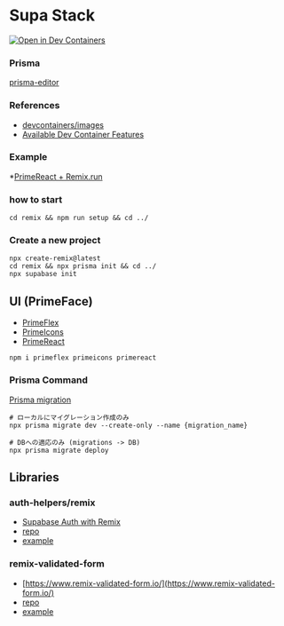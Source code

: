 # Supa Stack

[![Open in Dev Containers](https://img.shields.io/static/v1?label=Dev%20Containers&message=Open&color=blue&logo=visualstudiocode)](https://vscode.dev/redirect?url=vscode://ms-vscode-remote.remote-containers/cloneInVolume?url=https://github.com/inovue/supa-stack)

### Prisma 
[prisma-editor](https://prisma-editor.up.railway.app/schema/577)

### References
* [devcontainers/images](https://github.com/devcontainers/images/tree/main/src/typescript-node)
* [Available Dev Container Features](https://containers.dev/features)

### Example
*[PrimeReact + Remix.run](https://github.com/primefaces/primereact-examples/tree/main/remix-run-basic)

### how to start
```
cd remix && npm run setup && cd ../
```


### Create a new project
```
npx create-remix@latest
cd remix && npx prisma init && cd ../
npx supabase init
```


## UI (PrimeFace)
* [PrimeFlex](https://primeflex.org/installation)
* [PrimeIcons](https://primereact.org/icons/)
* [PrimeReact](https://primereact.org/installation/)
```
npm i primeflex primeicons primereact
```


### Prisma Command
[Prisma migration](https://fig.io/manual/prisma/migrate)

```
# ローカルにマイグレーション作成のみ
npx prisma migrate dev --create-only --name {migration_name}

# DBへの適応のみ (migrations -> DB)
npx prisma migrate deploy

```


## Libraries

### auth-helpers/remix
* [Supabase Auth with Remix](https://supabase.com/docs/guides/auth/auth-helpers/remix)
* [repo](https://github.com/supabase/auth-helpers)
* [example](https://github.com/supabase/auth-helpers/tree/589c1083071b3e8715fbfde397dfffa4771b5eef/examples/remix)


### remix-validated-form
* [https://www.remix-validated-form.io/](https://www.remix-validated-form.io/)
* [repo](https://github.com/airjp73/remix-validated-form)
* [example](https://github.com/airjp73/remix-validated-form/tree/main/apps/sample-app)